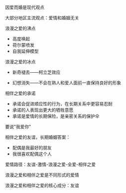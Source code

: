 因爱而婚是现代观点

大部分地区主流观点：爱情和婚姻无关

浪漫之爱的沸点

- 高度唤起
- 荷尔蒙喷发
- 自我延伸模型

浪漫之爱的冰点

- 新奇褪去——柯立芝效应

- 幻想消失——不会在熟人和爱人面前一直保持良好的形象

相伴之爱的承诺

- 承诺会促进顺应性的行为，在长期关系中更容易忍耐
- 承诺的人表现出更大的牺牲意愿
- 承诺是爱情的长期保险，是亲密关系的保护伞

要说"我爱你"

相伴之爱的友谊，长期婚姻答案：

- 配偶是我最好的朋友
- 我很喜欢配偶这个人

爱情路径：友谊-激情-浪漫之爱-全爱-相伴之爱

浪漫之爱和相伴之爱是不同形式的爱情

浪漫之爱和相伴之爱的核心成分：友谊